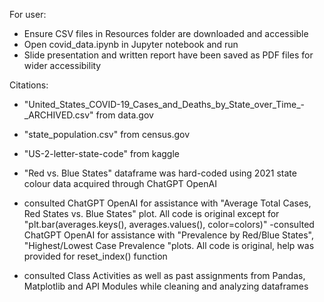 For user:

- Ensure CSV files in Resources folder are downloaded and accessible 
- Open covid_data.ipynb in Jupyter notebook and run
- Slide presentation and written report have been saved as PDF files for wider accessibility  


Citations:

- "United_States_COVID-19_Cases_and_Deaths_by_State_over_Time_-_ARCHIVED.csv" from data.gov
- "state_population.csv" from census.gov 
- "US-2-letter-state-code" from kaggle 
- "Red vs. Blue States" dataframe was hard-coded using 2021 state colour data acquired through ChatGPT OpenAI 

- consulted ChatGPT OpenAI for assistance with "Average Total Cases, Red States vs. Blue States" plot. All code is original except for "plt.bar(averages.keys(), averages.values(), color=colors)"
-consulted ChatGPT OpenAI for assistance with "Prevalence by Red/Blue States", "Highest/Lowest Case Prevalence "plots. All code is original, help was provided for reset_index() function
- consulted Class Activities as well as past assignments from Pandas, Matplotlib and API Modules while cleaning and analyzing dataframes
